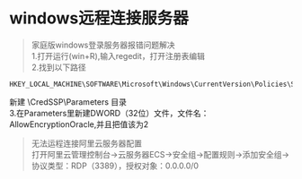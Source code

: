 # windows远程连接服务器

> 家庭版windows登录服务器报错问题解决  
1.打开运行(win+R),输入regedit，打开注册表编辑  
2.找到以下路径   
```
HKEY_LOCAL_MACHINE\SOFTWARE\Microsoft\Windows\CurrentVersion\Policies\System\CredSSP\Parameters
```
新建 \CredSSP\Parameters 目录   
3.在Parameters里新建DWORD（32位）文件，文件名：AllowEncryptionOracle,并且把值该为2   
> 无法运程连接阿里云服务器配置  
打开阿里云管理控制台->云服务器ECS->安全组->配置规则->添加安全组->协议类型：RDP（3389），授权对象：0.0.0.0/0
